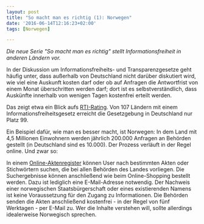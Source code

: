 ```yaml
---
layout: post
title: "So macht man es richtig (1): Norwegen"
date: '2016-06-14T12:16:23+02:00'
tags: [Norwegen]

---
```

<em>Die neue Serie "So macht man es richtig" stellt Informationsfreiheit in anderen Ländern vor.</em>

In der Diskussion um Informationsfreiheits- und Transparenzgesetze geht häufig unter, dass außerhalb von Deutschland nicht darüber diskutiert wird, wie viel eine Auskunft kosten darf oder ob auf Anfragen die Antwortfrist von einem Monat überschritten werden darf; dort ist es selbstverständlich, dass Auskünfte innerhalb von wenigen Tagen kostenfrei erteilt werden.

Das zeigt etwa ein Blick aufs [RTI-Rating](http://www.rti-rating.org/country-data). Von 107 Ländern mit einem Informationsfreiheitsgesetz erreicht die Gesetzgebung in Deutschland nur Platz 99.

Ein Beispiel dafür, wie man es besser macht, ist Norwegen: In dem Land mit 4,5 Millionen Einwohnern werden jährlich 200.000 Anfragen an Behörden gestellt (in Deutschland sind es 10.000). Der Prozess verläuft in der Regel online. Und zwar so:

In einem [Online-Aktenregister](https://oep.no/) können User nach bestimmten Akten oder Stichwörtern suchen, die bei allen Behörden des Landes vorliegen. Die Suchergebnisse können anschließend wie beim Online-Shopping bestellt werden. Dazu ist lediglich eine E-Mail-Adresse notwendig. Der Nachweis einer norwegischen Staatsbürgerschaft oder eines existierenden Namens ist keine Voraussetzung für den Zugang zu Informationen. Die Behörden senden die Akten anschließend kostenfrei - in der Regel von fünf Werktagen - per E-Mail zu. Wer die Inhalte verstehen will, sollte allerdings idealerweise Norwegisch sprechen.
